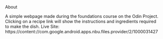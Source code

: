 About


A simple webpage made during the foundations course on the Odin Project. Clicking on a recipe link will show the instructions and ingredients required to make the dish.
Live Site: https://content://com.google.android.apps.nbu.files.provider/2/1000031427
